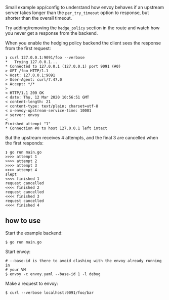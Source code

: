 Small example app/config to understand how envoy behaves if an upstream
server takes longer than the `per_try_timeout` option to response, but
shorter than the overall timeout.

Try adding/removing the `hedge_policy` section in the route and watch how
you never get a response from the backend.

When you enable the hedging policy backend the client sees the response
from the first request:

```
❯ curl 127.0.0.1:9091/foo --verbose
*   Trying 127.0.0.1...
* Connected to 127.0.0.1 (127.0.0.1) port 9091 (#0)
> GET /foo HTTP/1.1
> Host: 127.0.0.1:9091
> User-Agent: curl/7.47.0
> Accept: */*
>
< HTTP/1.1 200 OK
< date: Thu, 12 Mar 2020 10:56:51 GMT
< content-length: 21
< content-type: text/plain; charset=utf-8
< x-envoy-upstream-service-time: 10001
< server: envoy
<
Finished attempt "1"
* Connection #0 to host 127.0.0.1 left intact
```

But the upstream receives 4 attempts, and the final 3 are cancelled when
the first responds:

```
❯ go run main.go
>>>> attempt 1
>>>> attempt 2
>>>> attempt 3
>>>> attempt 4
slept
<<<< finished 1
request cancelled
<<<< finished 2
request cancelled
<<<< finished 3
request cancelled
<<<< finished 4
```

## how to use

Start the example backend:

```
$ go run main.go
```

Start envoy:

```
# --base-id is there to avoid clashing with the envoy already running in
# your VM
$ envoy -c envoy.yaml --base-id 1 -l debug
```

Make a request to envoy:

```
$ curl --verbose localhost:9091/foo/bar
```
